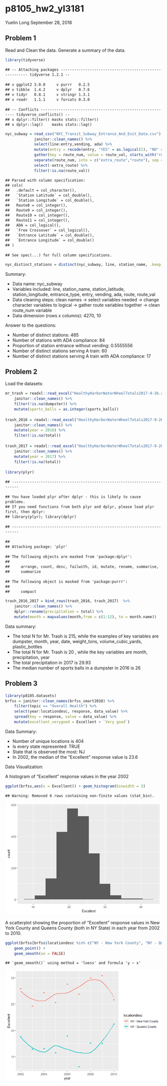 p8105\_hw2\_yl3181
================
Yuelin Long
September 28, 2018

Problem 1
---------

Read and Clean the data. Generate a summary of the data.

``` r
library(tidyverse)
```

    ## -- Attaching packages ------------------------------------------------------- tidyverse 1.2.1 --

    ## v ggplot2 3.0.0     v purrr   0.2.5
    ## v tibble  1.4.2     v dplyr   0.7.6
    ## v tidyr   0.8.1     v stringr 1.3.1
    ## v readr   1.1.1     v forcats 0.3.0

    ## -- Conflicts ---------------------------------------------------------- tidyverse_conflicts() --
    ## x dplyr::filter() masks stats::filter()
    ## x dplyr::lag()    masks stats::lag()

``` r
nyc_subway = read_csv("NYC_Transit_Subway_Entrance_And_Exit_Data.csv") %>%
             janitor::clean_names() %>%
             select(line:entry,vending, ada) %>% 
             mutate(entry = recode(entry, "YES" = as.logical(1), "NO" = as.logical(0))) %>% 
             gather(key = route_num, value = route_val, starts_with("route")) %>%
             separate(route_num, into = c("extra_route","route"), sep = 5) %>%
             select(-extra_route) %>%
             filter(!is.na(route_val))
```

    ## Parsed with column specification:
    ## cols(
    ##   .default = col_character(),
    ##   `Station Latitude` = col_double(),
    ##   `Station Longitude` = col_double(),
    ##   Route8 = col_integer(),
    ##   Route9 = col_integer(),
    ##   Route10 = col_integer(),
    ##   Route11 = col_integer(),
    ##   ADA = col_logical(),
    ##   `Free Crossover` = col_logical(),
    ##   `Entrance Latitude` = col_double(),
    ##   `Entrance Longitude` = col_double()
    ## )

    ## See spec(...) for full column specifications.

``` r
nyc_distinct_stations = distinct(nyc_subway, line, station_name, .keep_all = TRUE)
```

Summary:

-   Data name: nyc\_subway
-   Variables included: line, station\_name, station\_latitude, station\_longitude, entrance\_type, entry, vending, ada, route, route\_val
-   Data cleaning steps: clean names -&gt; select variables needed -&gt; change character variables to logical -&gt; gather route variables together -&gt; clean route\_num variable
-   Data dimension (rows x columns): 4270, 10

Answer to the questions:

-   Number of distinct stations: 465
-   Number of stations with ADA compliance: 84
-   Proportion of station entrance without vending: 0.5555556
-   Number of distinct stations serving A train: 60
-   Number of distinct stations serving A train with ADA compliance: 17

Problem 2
---------

Load the datasets:

``` r
mr_trash = readxl::read_excel("HealthyHarborWaterWheelTotals2017-9-26.xlsx", sheet = "Mr. Trash Wheel", range = "A2:N258") %>%
    janitor::clean_names() %>%
    filter(!is.na(dumpster)) %>%
    mutate(sports_balls = as.integer(sports_balls))

trash_2016 = readxl::read_excel("HealthyHarborWaterWheelTotals2017-9-26.xlsx", sheet = "2016 Precipitation", range = "A2:B14") %>%
    janitor::clean_names() %>%
    mutate(year = 2016) %>%
    filter(!is.na(total))

trash_2017 = readxl::read_excel("HealthyHarborWaterWheelTotals2017-9-26.xlsx", sheet = "2017 Precipitation", range = "A2:B14") %>%
    janitor::clean_names() %>%
    mutate(year = 2017) %>%
    filter(!is.na(total))

library(plyr)
```

    ## -------------------------------------------------------------------------

    ## You have loaded plyr after dplyr - this is likely to cause problems.
    ## If you need functions from both plyr and dplyr, please load plyr first, then dplyr:
    ## library(plyr); library(dplyr)

    ## -------------------------------------------------------------------------

    ## 
    ## Attaching package: 'plyr'

    ## The following objects are masked from 'package:dplyr':
    ## 
    ##     arrange, count, desc, failwith, id, mutate, rename, summarise,
    ##     summarize

    ## The following object is masked from 'package:purrr':
    ## 
    ##     compact

``` r
trash_2016_2017 = bind_rows(trash_2016, trash_2017)  %>%
    janitor::clean_names() %>%
    dplyr::rename(precipitation = total) %>%
    mutate(month = mapvalues(month,from = c(1:12), to = month.name))
```

Data summary:

-   The total N for Mr. Trash is 215, while the examples of key variables are dumpster, month, year, date, weight\_tons, volume\_cubic\_yards, plastic\_bottles
-   The total N for Mr. Trash is 20 , while the key variables are month, precipitation, year
-   The total precipitation in 2017 is 29.93
-   The median number of sports balls in a dumpster in 2016 is 26

Problem 3
---------

``` r
library(p8105.datasets)
brfss = janitor::clean_names(brfss_smart2010) %>%
    filter(topic == "Overall Health") %>%
    select(year:locationdesc, response, data_value) %>%
    spread(key = response, value = data_value) %>%
    mutate(excellent_verygood = Excellent + `Very good`) 
```

Data Summary:

-   Number of unique locations is 404
-   Is every state represented: TRUE
-   State that is observed the most: NJ
-   In 2002, the median of the “Excellent” response value is 23.6

Data Visualization:

A histogram of “Excellent” response values in the year 2002

``` r
ggplot(brfss,aes(x = Excellent)) + geom_histogram(binwidth = 3)
```

    ## Warning: Removed 6 rows containing non-finite values (stat_bin).

![](p8105_hw2_yl3181_files/figure-markdown_github/unnamed-chunk-4-1.png)

A scatterplot showing the proportion of “Excellent” response values in New York County and Queens County (both in NY State) in each year from 2002 to 2010.

``` r
ggplot(brfss[brfss$locationdesc %in% c("NY - New York County", "NY - Queens County"),],aes(x = year, y = Excellent, color = locationdesc)) + 
    geom_point() +
    geom_smooth(se = FALSE) 
```

    ## `geom_smooth()` using method = 'loess' and formula 'y ~ x'

![](p8105_hw2_yl3181_files/figure-markdown_github/unnamed-chunk-5-1.png)
